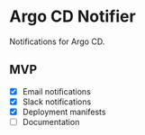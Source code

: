 # Argo CD Notifier

Notifications for Argo CD.

## MVP

* [x] Email notifications
* [x] Slack notifications
* [x] Deployment manifests
* [ ] Documentation
